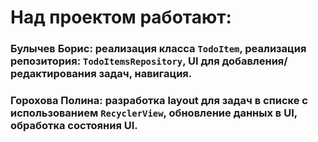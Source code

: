 # Над проектом работают:  

### Булычев Борис: **реализация класса `TodoItem`**, **реализация репозитория: `TodoItemsRepository`**, **UI для добавления/редактирования задач**, **навигация**.  
### Горохова Полина: **разработка layout для задач в списке с использованием `RecyclerView`**, **обновление данных в UI**, **обработка состояния UI**.

